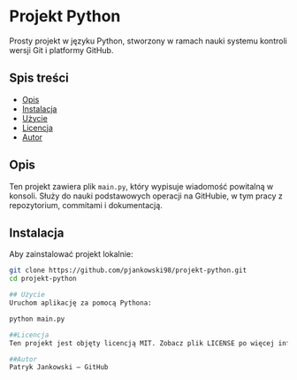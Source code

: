 # Projekt Python

Prosty projekt w języku Python, stworzony w ramach nauki systemu kontroli wersji Git i platformy GitHub.

## Spis treści
- [Opis](#opis)
- [Instalacja](#instalacja)
- [Użycie](#użycie)
- [Licencja](#licencja)
- [Autor](#autor)

## Opis

Ten projekt zawiera plik `main.py`, który wypisuje wiadomość powitalną w konsoli. Służy do nauki podstawowych operacji na GitHubie, w tym pracy z repozytorium, commitami i dokumentacją.

## Instalacja

Aby zainstalować projekt lokalnie:

```bash
git clone https://github.com/pjankowski98/projekt-python.git
cd projekt-python

## Użycie
Uruchom aplikację za pomocą Pythona:

python main.py

##Licencja
Ten projekt jest objęty licencją MIT. Zobacz plik LICENSE po więcej informacji.

##Autor
Patryk Jankowski – GitHub
